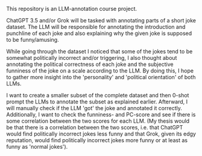 This repository is an LLM-annotation course project.

ChatGPT 3.5 and/or Grok will be tasked with annotating parts of a short joke dataset. 
The LLM will be responsible for annotating the introduction and punchline of each joke 
and also explaining why the given joke is supposed to be funny/amusing.

While going through the dataset I noticed that some of the jokes tend to be somewhat 
politically incorrect and/or triggering, I also thought about annotating the political 
correctness of each joke and the subjective funniness of the joke on a scale according 
to the LLM. By doing this, I hope to gather more insight into the 'personality' and 
'political orientation' of both LLMs.

I want to create a smaller subset of the complete dataset and then 0-shot prompt the 
LLMs to annotate the subset as explained earlier. Afterward, I will manually check if 
the LLM 'got' the joke and annotated it correctly. Additionally, I want to check the funniness- 
and PC-score and see if there is some correlation between the two scores for each LLM. 
(My thesis would be that there is a correlation between the two scores, i.e. that ChatGPT 
would find politically incorrect jokes less funny and that Grok, given its edgy reputation, 
would find politically incorrect jokes more funny or at least as funny as 'normal jokes').
